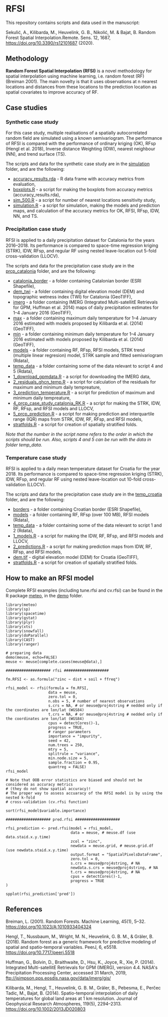 # RFSI

This repository contains scripts and data used in the manuscript:

Sekulić, A., Kilibarda, M., Heuvelink, G. B., Nikolić, M. & Bajat, B. Random Forest Spatial Interpolation.Remote. Sens. 12, 1687, https://doi.org/10.3390/rs12101687 (2020).

## Methodology

**Random Forest Spatial Interpolation (RFSI)** is a novel methodology for spatial interpolation using machine learning, i.e. random forest (RF) (Breiman 2001). The main novelty is that it uses observations at n nearest locations and distances from these locations to the prediction location as spatial covariates to improve accuracy of RF.

## Case studies

### Synthetic case study

For this case study, multiple realisations of a spatially autocorrelated random field are simulated using a known semivariogram. The performance of RFSI is compared with the performance of ordinary kriging (OK), RFsp (Hengl et al. 2018), Inverse distance Weighting (IDW), nearest neighbour (NN), and trend surface (TS). 

The scripts and data for the synthetic case study are in the [simulation](simulation/) folder, and are the following:
- [accuracy_results.rda](simulation/accuracy_results.rda) - R data frame with accuracy metrics from evaluation,
- [boxplots.R](simulation/boxplots.R) - a script for making the boxplots from accuracy metrics (accuracy_results.rda),
- [sim_500.R](simulation/sim_500.R) - a script for number of nearest locations sensitivity study,
- [simulation.R](simulation/simulation.R) - a script for simulation, making the models and prediction maps, and calculation of the accuracy metrics for OK, RFSI, RFsp, IDW, NN, and TS.

### Precipitation case study

RFSI is applied to a daily precipitation dataset for Catalonia for the years 2016–2018. Its performance is compared to space-time regression kriging (STRK), IDW, RFsp, and regular RF using nested leave-location out 5-fold cross-validation (LLOCV).

The scripts and data for the precipitation case study are in the [prcp_catalonia](prcp_catalonia/) folder, and are the following:
- [catalonia_border](prcp_catalonia/catalonia_border/) - a folder containing Catalonian border (ESRI Shapefile),
- [dem_twi](prcp_catalonia/dem_twi/) - a folder containing digital elevation model (DEM) and topographic wetness index (TWI) for Catalonia (GeoTIFF),
- [imerg](prcp_catalonia/imerg/) - a folder containing IMERG (Integrated Multi-satellitE Retrievals for GPM, Huffman et al. 2014) maps of daily precipitation estimates for 1–4 January 2016 (GeoTIFF),
- [max](prcp_catalonia/max/) - a folder containing maximum daily temperature for 1–4 January 2016 estimated with models proposed by Kilibarda et al. (2014) (GeoTIFF),
- [min](prcp_catalonia/min/) - a folder containing minimum daily temperature for 1–4 January 2016 estimated with models proposed by Kilibarda et al. (2014) (GeoTIFF),
- [models](prcp_catalonia/models/) - a folder containing RF, RFsp, RFSI models, STRK trend (multiple linear regresion) model, STRK sample and fitted semivariogram (Rdata),
- [temp_data](prcp_catalonia/temp_data/) - a folder containing some of the data relevant to script 4 and 5 (Rdata),
- [1_download_gpmdata.R](prcp_catalonia/1_download_gpmdata.R) - a script for downloading the IMERG data,
- [2_residuals_ghcn_temp.R](prcp_catalonia/2_residuals_ghcn_temp.R) - a script for calculation of the residuals for maximum and minimum daily tempreature,
- [3_prediction_temperature.R](prcp_catalonia/3_prediction_temperature.R) - a script for prediction of maximum and minimum daily tempreature,
- [4_prcp_case_study_catalonia_RK.R](prcp_catalonia/4_prcp_case_study_catalonia_RK.R) - a script for making the STRK, IDW, RF, RFsp, and RFSI models and LLOCV,
- [5_prcp_prediction.R](prcp_catalonia/5_prcp_prediction.R) - a script for making prediction and interquartile range (IQR) maps from STRK, IDW, RF, RFsp, and RFSI models,
- [stratfolds.R](prcp_catalonia/stratfolds.R) - a script for creation of spatially stratified folds.

*Note that the number in the script name refers to the order in which the scripts should be run. Also, scripts 4 and 5 can be run with the data in folder temp_data.*

### Temperature case study

RFSI is applied to a daily mean temperature dataset for Croatia for the year 2018. Its performance is compared to space-time regression kriging (STRK), IDW, RFsp, and regular RF using nested leave-location out 10-fold cross-validation (LLOCV).

The scripts and data for the precipitation case study are in the [temp_croatia](temp_croatia/) folder, and are the following:
- [borders](temp_croatia/borders/) - a folder containing Croatian border (ESRI Shapefile),
- [models](temp_croatia/models/) - a folder containing RF, RFsp (over 100 MB), RFSI models (Rdata),
- [temp_data](temp_croatia/temp_data/) - a folder containing some of the data relevant to script 1 and 2 (Rdata),
- [1_models.R](temp_croatia/1_models.R) - a script for making the IDW, RF, RFsp, and RFSI models and LLOCV,
- [2_predictions.R](temp_croatia/2_predictions.R) - a script for making prediction maps from IDW, RF, RFsp, and RFSI models,
- [dem.tif](temp_croatia/dem.tif) - digital elevation model (DEM) for Croatia (GeoTIFF),
- [stratfolds.R](temp_croatia/stratfolds.R) - a script for creation of spatially stratified folds.

## How to make an RFSI model

Complete RFSI examples (including tune.rfsi and cv.rfsi) can be found in the R package [meteo](https://github.com/AleksandarSekulic/Rmeteo), in the [demo](https://github.com/AleksandarSekulic/Rmeteo/demo) folder.
```
library(meteo)
library(sp)
library(spacetime)
library(gstat)
library(plyr)
library(xts)
library(snowfall)
library(doParallel)
library(CAST)
library(ranger)

# preparing data
demo(meuse, echo=FALSE)
meuse <- meuse[complete.cases(meuse@data),]

#################### rfsi ####################

fm.RFSI <- as.formula("zinc ~ dist + soil + ffreq")

rfsi_model <- rfsi(formula = fm.RFSI,
                   data = meuse,
                   zero.tol = 0,
                   n.obs = 5, # number of nearest observations
                   s.crs = NA, # or meuse@proj4string # nedded only if the coordinates are lon/lat (WGS84)
                   t.crs = NA, # or meuse@proj4string # nedded only if the coordinates are lon/lat (WGS84)
                   cpus = detectCores()-1,
                   progress = TRUE,
                   # ranger parameters
                   importance = "impurity",
                   seed = 42,
                   num.trees = 250,
                   mtry = 5,
                   splitrule = "variance",
                   min.node.size = 5,
                   sample.fraction = 0.95,
                   quantreg = FALSE)
rfsi_model

# Note that OOB error statistics are biased and should not be considered as accuracy metrics
# (they do not show spatial accuracy)!
# The proper way to assess accuaracy of the RFSI model is by using the nested k-fold
# cross-validation (cv.rfsi function)

sort(rfsi_model$variable.importance)

#################### pred.rfsi ####################

rfsi_prediction <- pred.rfsi(model = rfsi_model,
                             data = meuse, # meuse.df (use data.staid.x.y.time)
                             zcol = "zinc",
                             newdata = meuse.grid, # meuse.grid.df (use newdata.staid.x.y.time)
                             output.format = "SpatialPixelsDataFrame",
                             zero.tol = 0,
                             s.crs = meuse@proj4string, # NA
                             newdata.s.crs = meuse@proj4string, # NA
                             t.crs = meuse@proj4string, # NA
                             cpus = detectCores()-1,
                             progress = TRUE
)

spplot(rfsi_prediction['pred'])
```

## References

Breiman, L. (2001). Random Forests. Machine Learning, 45(1), 5–32. https://doi.org/10.1023/A:1010933404324

Hengl, T., Nussbaum, M., Wright, M. N., Heuvelink, G. B. M., & Gräler, B. (2018). Random forest as a generic framework for predictive modeling of spatial and spatio-temporal variables. PeerJ, 6, e5518. https://doi.org/10.7717/peerj.5518

Huffman, G., Bolvin, D., Braithwaite, D., Hsu, K., Joyce, R., Xie, P. (2014). Integrated Multi-satellitE Retrievals for GPM (IMERG), version 4.4. NASA's Precipitation Processing Center, accessed 31 March, 2019, ftp://jsimpson.pps.eosdis.nasa.gov/data/imerg/gis/

Kilibarda, M., Hengl, T., Heuvelink, G. B. M., Gräler, B., Pebesma, E., Perčec Tadic, M.,  Bajat, B. (2014). Spatio-temporal interpolation of daily temperatures for global land areas at 1 km resolution. Journal of Geophysical Research Atmospheres, 119(5), 2294–2313. https://doi.org/10.1002/2013JD020803